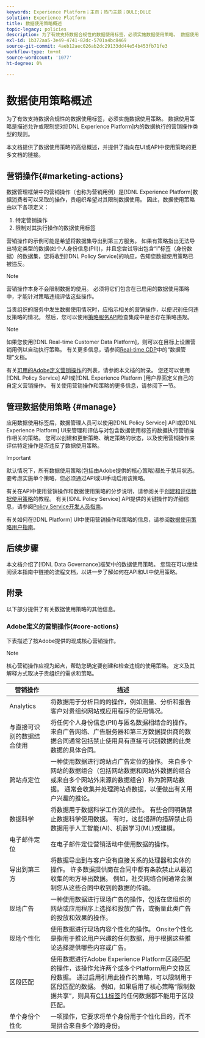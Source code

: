 ```yaml
---
keywords: Experience Platform；主页；热门主题；DULE;DULE
solution: Experience Platform
title: 数据使用策略概述
topic-legacy: policies
description: 为了有效支持数据合规性的数据使用标签，必须实施数据使用策略。 数据使用策略是描述您允许或限制对Experience Platform内数据执行的营销操作类型的规则。
exl-id: 1b372aa5-3e49-4741-82dc-5701a4bc8469
source-git-commit: 4aeb12aec026ab2dc29133dd44e54b453fb71fe3
workflow-type: tm+mt
source-wordcount: '1077'
ht-degree: 0%

---
```


# 数据使用策略概述

为了有效支持数据合规性的数据使用标签，必须实施数据使用策略。 数据使用策略是描述允许或限制您对[!DNL Experience Platform]内的数据执行的营销操作类型的规则。

本文档提供了数据使用策略的高级概述，并提供了指向在UI或API中使用策略的更多文档的链接。

## 营销操作{#marketing-actions}

数据管理框架中的营销操作（也称为营销用例）是[!DNL Experience Platform]数据消费者可以采取的操作，贵组织希望对其限制数据使用。 因此，数据使用策略由以下各项定义：

1. 特定营销操作
2. 限制对其执行操作的数据使用标签

营销操作的示例可能是希望将数据集导出到第三方服务。 如果有策略指出无法导出特定类型的数据(如个人身份信息(PII))，并且您尝试导出包含“I”标签（身份数据）的数据集，您将收到[!DNL Policy Service]的响应，告知您数据使用策略已被违反。

>[!NOTE]
>
>营销操作本身不会限制数据的使用。 必须将它们包含在已启用的数据使用策略中，才能针对策略违规评估这些操作。

当贵组织的服务中发生数据使用情况时，应指示相关的营销操作，以便识别任何违反策略的情况。 然后，您可以使用[策略服务API](https://www.adobe.io/apis/experienceplatform/home/api-reference.html#!acpdr/swagger-specs/dule-policy-service.yaml)检查集成中是否存在策略违规。

>[!NOTE]
>
>如果您使用[!DNL Real-time Customer Data Platform]，则可以在目标上设置营销用例以自动执行策略。 有关更多信息，请参阅[Real-time CDP](../../rtcdp/privacy/data-governance-overview.md)中的“数据管理”文档。

有关[可用的Adobe定义营销操作](#core-actions)的列表，请参阅本文档的附录。 您还可以使用[!DNL Policy Service] API或[!DNL Experience Platform ]用户界面定义自己的自定义营销操作。 有关使用营销操作和策略的更多信息，请参阅下一节。

<!-- (Add after AAM DEC mapping doc is published)
### Inheritance from Adobe Audience Manager Data Export Controls

Experience Platform has the ability to share segments with Adobe Audience Manager. Any Data Export Controls that have been applied to Audience Manager segments are translated to equivalent marketing use cases recognized by Experience Platform Data Governance.

For a reference on how specific Data Export Controls map to marketing actions in Platform, please refer to the [Audience Manager documentation](https://experienceleague.adobe.com/docs/audience-manager/user-guide/features/data-export-controls.html).
-->

## 管理数据使用策略 {#manage}

应用数据使用标签后，数据管理人员可以使用[!DNL Policy Service] API或[!DNL Experience Platform] UI来管理和评估与对包含数据使用标签的数据执行营销操作相关的策略。 您可以创建和更新策略、确定策略的状态，以及使用营销操作来评估特定操作是否违反了数据使用策略。

>[!IMPORTANT]
>
>默认情况下，所有数据使用策略(包括由Adobe提供的核心策略)都处于禁用状态。 要考虑实施单个策略，您必须通过API或UI手动启用该策略。

有关在API中使用营销操作和数据使用策略的分步说明，请参阅关于[创建和评估数据使用策略](create.md)的教程。 有关[!DNL Policy Service] API提供的关键操作的详细信息，请参阅[Policy Service开发人员指南](../api/getting-started.md)。

有关如何在[!DNL Platform] UI中使用营销操作和策略的信息，请参阅[数据使用策略用户指南](./user-guide.md)。

## 后续步骤

本文档介绍了[!DNL Data Governance]框架中的数据使用策略。 您现在可以继续阅读本指南中链接的流程文档，以进一步了解如何在API和UI中使用策略。

## 附录

以下部分提供了有关数据使用策略的其他信息。

### Adobe定义的营销操作{#core-actions}

下表描述了按Adobe提供的现成核心营销操作。

>[!NOTE]
>
>核心营销操作应视为起点，帮助您确定要创建和检查违规的使用策略。 定义及其解释方式取决于贵组织的需求和策略。

| 营销操作 | 描述 |
| --- | --- |
| Analytics | 将数据用于分析目的的操作，例如测量、分析和报告客户对贵组织网站或应用程序的使用情况。 |
| 与直接可识别的数据结合使用 | 将任何个人身份信息(PII)与匿名数据相结合的操作。 来自广告网络、广告服务器和第三方数据提供商的数据合同通常包括禁止使用具有直接可识别数据的此类数据的具体合同。 |
| 跨站点定位 | 一种使用数据进行跨站点广告定位的操作。 来自多个网站的数据组合（包括网站数据和网站外数据的组合或来自多个网站外来源的数据组合）称为跨网站数据。 通常会收集并处理跨站点数据，以便做出有关用户兴趣的推论。 |
| 数据科学 | 将数据用于数据科学工作流的操作。 有些合同明确禁止数据科学使用数据。 有时，这些措辞的措辞禁止将数据用于人工智能(AI)、机器学习(ML)或建模。 |
| 电子邮件定位 | 在电子邮件定位营销活动中使用数据的操作。 |
| 导出到第三方 | 将数据导出到与客户没有直接关系的处理器和实体的操作。 许多数据提供商在合同中都有条款禁止从最初收集的地方导出数据。 例如，社交网络合同通常会限制您从这些合同中收到的数据的传输。 |
| 现场广告 | 一种使用数据进行现场广告的操作，包括在您组织的网站或应用程序上选择和投放广告，或衡量此类广告的投放和效果的操作。 |
| 现场个性化 | 使用数据进行现场内容个性化的操作。 Onsite个性化是指用于推论用户兴趣的任何数据，用于根据这些推论选择提供哪些内容或广告。 |
| 区段匹配 | 使用数据进行Adobe Experience Platform区段匹配的操作，该操作允许两个或多个Platform用户交换区段数据。 通过启用引用此操作的策略，可以限制用于区段匹配的数据。 例如，如果启用了核心策略“限制数据共享”，则具有[C11标签](../labels/reference.md#c11)的任何数据都不能用于区段匹配。 |
| 单个身份个性化 | 一项操作，它要求将单个身份用于个性化目的，而不是拼合来自多个源的身份。 |
